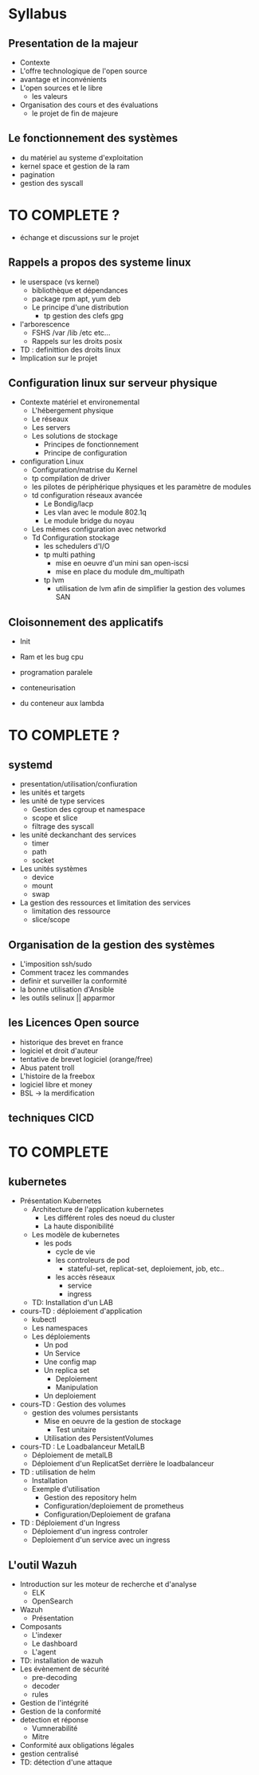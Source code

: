 # Syllabus

## Presentation de la majeur

- Contexte
- L'offre technologique de l'open source
- avantage et inconvénients
- L'open sources et le libre
  - les valeurs
- Organisation des cours et des évaluations
  - le projet de fin de majeure

## Le fonctionnement des systèmes

- du matériel au systeme d'exploitation
- kernel space et gestion de la ram
- pagination
- gestion des syscall

# TO COMPLETE ?

- échange et discussions sur le projet

## Rappels a propos des systeme linux

- le userspace (vs kernel)
  - bibliothèque et dépendances
  - package rpm apt, yum deb
  - Le principe d'une distribution
    - tp gestion des clefs gpg
- l'arborescence
  - FSHS /var /lib /etc etc...
  - Rappels sur les droits posix
- TD : definittion des droits linux
- Implication sur le projet
  
## Configuration linux sur serveur physique

- Contexte matériel et environemental
  - L'hébergement physique
  - Le réseaux
  - Les servers
  - Les solutions de stockage
    - Principes de fonctionnement
    - Principe de configuration
- configuration Linux
  - Configuration/matrise du Kernel
  - tp compilation de driver
  - les pilotes de périphérique physiques et les paramètre de modules
  - td configuration réseaux avancée
    - Le Bondig/lacp
    - Les vlan avec le module 802.1q
    - Le module bridge du noyau
  - Les mêmes configuration avec networkd
  - Td Configuration stockage
    - les schedulers d'I/O
    - tp multi pathing
      - mise en oeuvre d'un mini san open-iscsi
      - mise en place du module dm_multipath
    - tp lvm
      - utilisation de lvm afin de simplifier la gestion des volumes SAN

## Cloisonnement des applicatifs

- Init
- Ram et les bug cpu
- programation paralele
- conteneurisation

- du conteneur aux lambda

# TO COMPLETE ?

## systemd

- presentation/utilisation/confiuration
- les unités et targets
- les unité de type services
  - Gestion des cgroup et namespace
  - scope et slice
  - filtrage des syscall
- les unité deckanchant des services
  - timer
  - path
  - socket
- Les unités systèmes
  - device
  - mount
  - swap
- La gestion des ressources et limitation des services
  - limitation des ressource
  - slice/scope

## Organisation de la gestion des systèmes

- L'imposition ssh/sudo
- Comment tracez les commandes
- definir et surveiller la conformité
- la bonne utilisation d'Ansible
- les outils selinux || apparmor

## les Licences Open source

- historique des brevet en france
- logiciel et droit d'auteur
- tentative de brevet logiciel (orange/free)
- Abus patent troll
- L'histoire de la freebox
- logiciel libre et money
- BSL -> la merdification

## techniques CICD

# TO COMPLETE

## kubernetes

- Présentation Kubernetes
  - Architecture de l'application kubernetes
    - Les différent roles des noeud du cluster
    - La haute disponibilité
  - Les modèle de kubernetes
    - les pods
      - cycle de vie
      - les controleurs de pod
        - stateful-set, replicat-set, deploiement, job, etc..
      - les accès réseaux
        - service
        - ingress
  - TD: Installation d'un LAB
- cours-TD : déploiement d'application
  - kubectl
  - Les namespaces
  - Les déploiements
    - Un pod
    - Un Service
    - Une config map
    - Un replica set
      - Deploiement
      - Manipulation
    - Un deploiement
- cours-TD : Gestion des volumes
  - gestion des volumes persistants
    - Mise en oeuvre de la gestion de stockage
      - Test unitaire
    - Utilisation des PersistentVolumes
- cours-TD : Le Loadbalanceur MetalLB
  - Déploiement de metalLB
  - Déploiement d'un ReplicatSet derrière le loadbalanceur
- TD : utilisation de helm
  - Installation
  - Exemple d'utilisation
    - Gestion des repository helm
    - Configuration/deploiement de prometheus
    - Configuration/Deploiement de grafana
- TD : Déploiement d'un Ingress
  - Déploiement d'un ingress controler
  - Deploiement d'un service avec un ingress

## L'outil Wazuh

- Introduction sur les moteur de recherche et d'analyse
  - ELK
  - OpenSearch
- Wazuh
  - Présentation
- Composants
  - L'indexer
  - Le dashboard
  - L'agent
- TD: installation de wazuh
- Les évènement de sécurité
  - pre-decoding
  - decoder
  - rules
- Gestion de l'intégrité
- Gestion de la conformité
- detection et réponse
  - Vumnerabilité
  - Mitre
- Conformité aux obligations légales
- gestion centralisé
- TD: détection d'une attaque
